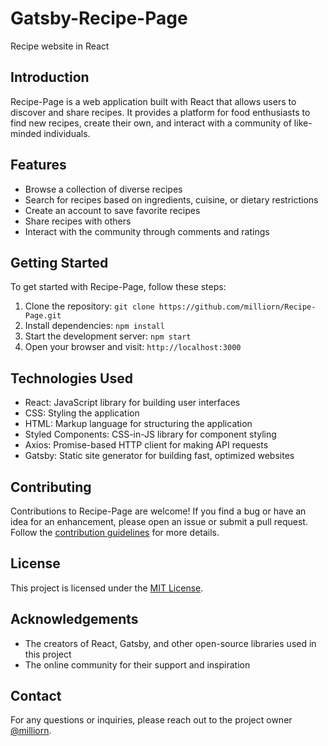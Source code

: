 # Gatsby-Recipe-Page

Recipe website in React

## Introduction

Recipe-Page is a web application built with React that allows users to discover and share recipes. It provides a platform for food enthusiasts to find new recipes, create their own, and interact with a community of like-minded individuals.

## Features

- Browse a collection of diverse recipes
- Search for recipes based on ingredients, cuisine, or dietary restrictions
- Create an account to save favorite recipes
- Share recipes with others
- Interact with the community through comments and ratings

## Getting Started

To get started with Recipe-Page, follow these steps:

1. Clone the repository: `git clone https://github.com/milliorn/Recipe-Page.git`
2. Install dependencies: `npm install`
3. Start the development server: `npm start`
4. Open your browser and visit: `http://localhost:3000`

## Technologies Used

- React: JavaScript library for building user interfaces
- CSS: Styling the application
- HTML: Markup language for structuring the application
- Styled Components: CSS-in-JS library for component styling
- Axios: Promise-based HTTP client for making API requests
- Gatsby: Static site generator for building fast, optimized websites

## Contributing

Contributions to Recipe-Page are welcome! If you find a bug or have an idea for an enhancement, please open an issue or submit a pull request. Follow the [contribution guidelines](CONTRIBUTING.md) for more details.

## License

This project is licensed under the [MIT License](LICENSE).

## Acknowledgements

- The creators of React, Gatsby, and other open-source libraries used in this project
- The online community for their support and inspiration

## Contact

For any questions or inquiries, please reach out to the project owner [@milliorn](https://github.com/milliorn).
